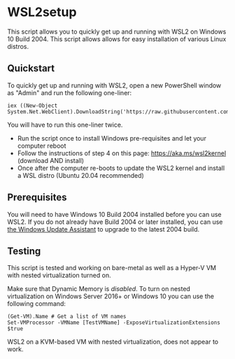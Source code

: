 # WSL2setup

This script allows you to quickly get up and running with WSL2 on Windows 10 Build 2004.
This script allows allows for easy installation of various Linux distros.

## Quickstart

To quickly get up and running with WSL2, open a new PowerShell window as "Admin" and run the following one-liner:

```posh
iex ((New-Object System.Net.WebClient).DownloadString('https://raw.githubusercontent.com/janblom/WSL2setup/master/WSL2_Install.ps1'))
```

You will have to run this one-liner twice.
* Run the script once to install Windows pre-requisites and let your computer reboot 
* Follow the instructions of step 4 on this page: https://aka.ms/wsl2kernel (download AND install)
* Once after the computer re-boots to update the WSL2 kernel and install a WSL distro (Ubuntu 20.04 recommended)

## Prerequisites

You will need to have Windows 10 Build 2004 installed before you can use WSL2. If you do not already have Build 2004 or later installed, you can use [the Windows Update Assistant](https://go.microsoft.com/fwlink/?LinkID=799445) to upgrade to the latest 2004 build.

## Testing

This script is tested and working on bare-metal as well as a Hyper-V VM with nested virtualization turned on.

Make sure that Dynamic Memory is _disabled_.
To turn on nested virtualization on Windows Server 2016+ or Windows 10 you can use the following command:
```posh
(Get-VM).Name # Get a list of VM names
Set-VMProcessor -VMName [TestVMName] -ExposeVirtualizationExtensions $true 
```

WSL2 on a KVM-based VM with nested virtualization, does not appear to work.
